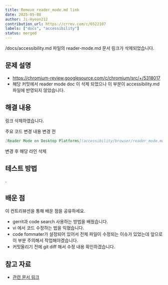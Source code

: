```yaml
---
title: Remove reader_mode.md link
date: 2025-05-08
author: Ji-Hyeon212
contribution_url: https://crrev.com/c/6522107 
labels: ["docs", "accessibility"] 
status: merged
---
```


/docs/accessibility.md 파일의 reader-mode.md 문서 링크가 삭제되었습니다.

## 문제 설명

- https://chromium-review.googlesource.com/c/chromium/src/+/5318017 
- 해당 커밋에서 reader mode doc 이 삭제 되었으나 이 부분이 accessibility.md 파일에 반영되지 않았습니다.

## 해결 내용

링크 삭제하였습니다.

주요 코드 변경 내용
변경 전
```md
[Reader Mode on Desktop Platforms](accessibility/browser/reader_mode.md)
```
변경 후
해당 라인 삭제 

## 테스트 방법

.

## 배운 점

이 컨트리뷰션을 통해 배운 점을 공유하세요.

- gerrit과 code search 사용하는 방법을 배웠습니다.
- vi 에서 코드 수정하는 법을 익혔습니다.
- code fommater가 설정되어 있어서 전체 파일이 수정되는 이슈가 있었는데 앞으로 이 부분 주의해서 작업해야겠습니다.
- 커밋올리기 전에 git diff 해서 수정 내용 확인하겠습니다.

## 참고 자료

- [관련 문서 링크](https://chromium-review.googlesource.com/c/chromium/src/+/5318017)
